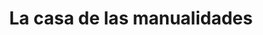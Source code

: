 ---
title: "La casa de las manualidades"
url: /motril/la-casa-de-las-manualidades/
shop: artesanía
---